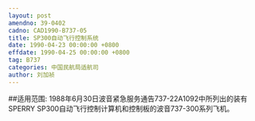 ```yaml
---
layout: post
amendno: 39-0402
cadno: CAD1990-B737-05
title: SP300自动飞行控制系统
date: 1990-04-23 00:00:00 +0800
effdate: 1990-04-25 00:00:00 +0800
tag: B737
categories: 中国民航局适航司
author: 刘加祯
---
```


##适用范围:
1988年6月30日波音紧急服务通告737-22A1092中所列出的装有SPERRY SP300自动飞行控制计算机和控制板的波音737-300系列飞机。

